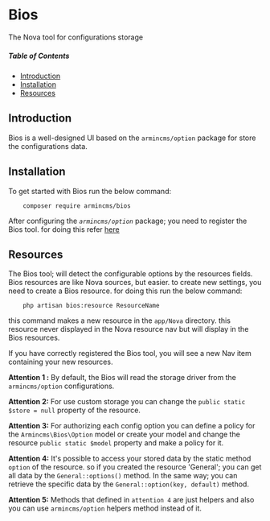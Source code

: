 # Bios
The Nova tool for configurations storage

##### Table of Contents   

* [Introduction](#introduction)      
* [Installation](#installation)      
* [Resources](#resources)              



## Introduction
Bios is a well-designed UI based on the `armincms/option` package for store the configurations data.

## Installation

To get started with Bios run the below command:

```    
    composer require armincms/bios
```

After configuring the *`armincms/option`* package; you need to register the Bios tool. 
for doing this refer [here](https://nova.laravel.com/docs/2.0/customization/tools.html#registering-tools)

## Resources

The Bios tool; will detect the configurable options by the resources fields. 
Bios resources are like Nova sources, but easier. to create new settings, you need to create a Bios resource. for doing this run the below command:

```    
    php artisan bios:resource ResourceName
```

this command makes a new resource in the `app/Nova` directory. this resource never displayed in the Nova resource nav but will display in the Bios resources.

If you have correctly registered the Bios tool, you will see a new Nav item containing your new resources.

**Attention 1 :** 
    By default, the Bios will read the storage driver from the `armincms/option` configurations.

**Attention 2:** 
    For use custom storage you can change the `public static $store = null`  property of the resource.

**Attention 3:** 
    For authorizing each config option you can define a policy for the `Armincms\Bios\Option`  model or create your model and change the resource `public static $model` property  and make a policy for it.

**Attention 4:**
    It's possible to access your stored data by the static method `option` of the resource.
    so if you created the resource 'General'; you can get all data by the `General::options()` method. 
    In the same way; you can retrieve the specific data by the `General::option(key, default)` method.

**Attention 5:**
    Methods that defined in `attention 4` are just helpers and also you can use 
    `armincms/option` helpers method instead of it.  


 
